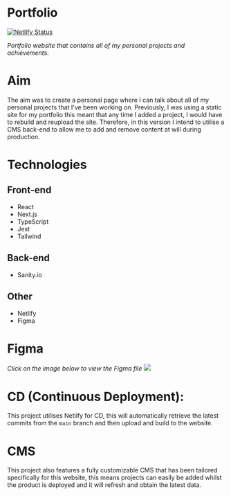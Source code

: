 # Portfolio 
[![Netlify Status](https://api.netlify.com/api/v1/badges/6499868d-a7b1-4ae4-86a6-c495262047b2/deploy-status)](https://app.netlify.com/sites/daempasha/deploys)

*Portfolio website that contains all of my personal projects and achievements.*

# Aim
The aim was to create a personal page where I can talk about all of my personal projects that I've been working on. Previously, I was using a static site for my portfolio this meant that any time I added a project, I would have to rebuild and reupload the site. Therefore, in this version I intend to utilise a CMS back-end to allow me to add and remove content at will during production.

# Technologies
## Front-end
- React
- Next.js
- TypeScript
- Jest
- Tailwind
## Back-end
- Sanity.io
## Other
- Netlify
- Figma

# Figma
*Click on the image below to view the Figma file*
[<img src="https://user-images.githubusercontent.com/42499726/196050017-01a2e4c2-d516-4508-aa14-72da6e8ef4d9.png">](https://www.figma.com/proto/OEuO7Pa110VfgaLliNeNoe/Portfolio?page-id=0%3A1&node-id=33%3A42&viewport=1531%2C88%2C0.61&scaling=min-zoom&starting-point-node-id=33%3A42)

# CD (Continuous Deployment):
This project utilises Netlify for CD, this will automatically retrieve the latest commits from the `main` branch and then upload and build to the website.

# CMS
This project also features a fully customizable CMS that has been tailored specifically for this website, this means projects can easily be added whilst the product is deployed and it will refresh and obtain the latest data.
